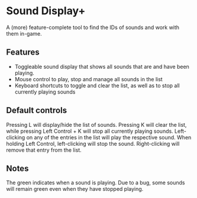 # Sound Display+
A (more) feature-complete tool to find the IDs of sounds and work with them in-game.

## Features
  - Toggleable sound display that shows all sounds that are and have been playing.
  - Mouse control to play, stop and manage all sounds in the list
  - Keyboard shortcuts to toggle and clear the list, as well as to stop all currently playing sounds

## Default controls
Pressing L will display/hide the list of sounds.
Pressing K will clear the list, while pressing Left Control + K will stop all currently playing sounds.
Left-clicking on any of the entries in the list will play the respective sound. When holding Left Control, left-clicking will stop the sound.  Right-clicking will remove that entry from the list.

## Notes
The green indicates when a sound is playing. Due to a bug, some sounds will remain green even when they have stopped playing. 
<!-- Thanks Nicalis -->

